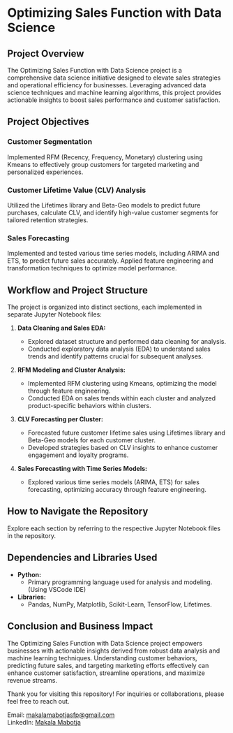# Optimizing Sales Function with Data Science

## Project Overview

The Optimizing Sales Function with Data Science project is a comprehensive data science initiative designed to elevate sales strategies and operational efficiency for businesses. Leveraging advanced data science techniques and machine learning algorithms, this project provides actionable insights to boost sales performance and customer satisfaction.

## Project Objectives

### Customer Segmentation
Implemented RFM (Recency, Frequency, Monetary) clustering using Kmeans to effectively group customers for targeted marketing and personalized experiences.

### Customer Lifetime Value (CLV) Analysis
Utilized the Lifetimes library and Beta-Geo models to predict future purchases, calculate CLV, and identify high-value customer segments for tailored retention strategies.

### Sales Forecasting
Implemented and tested various time series models, including ARIMA and ETS, to predict future sales accurately. Applied feature engineering and transformation techniques to optimize model performance.

## Workflow and Project Structure

The project is organized into distinct sections, each implemented in separate Jupyter Notebook files:

1. **Data Cleaning and Sales EDA:**
   - Explored dataset structure and performed data cleaning for analysis.
   - Conducted exploratory data analysis (EDA) to understand sales trends and identify patterns crucial for subsequent analyses.

2. **RFM Modeling and Cluster Analysis:**
   - Implemented RFM clustering using Kmeans, optimizing the model through feature engineering.
   - Conducted EDA on sales trends within each cluster and analyzed product-specific behaviors within clusters.

3. **CLV Forecasting per Cluster:**
   - Forecasted future customer lifetime sales using Lifetimes library and Beta-Geo models for each customer cluster.
   - Developed strategies based on CLV insights to enhance customer engagement and loyalty programs.

4. **Sales Forecasting with Time Series Models:**
   - Explored various time series models (ARIMA, ETS) for sales forecasting, optimizing accuracy through feature engineering.

## How to Navigate the Repository

Explore each section by referring to the respective Jupyter Notebook files in the repository.

## Dependencies and Libraries Used

- **Python:**
  - Primary programming language used for analysis and modeling. (Using VSCode IDE)
- **Libraries:**
  - Pandas, NumPy, Matplotlib, Scikit-Learn, TensorFlow, Lifetimes.

## Conclusion and Business Impact

The Optimizing Sales Function with Data Science project empowers businesses with actionable insights derived from robust data analysis and machine learning techniques. Understanding customer behaviors, predicting future sales, and targeting marketing efforts effectively can enhance customer satisfaction, streamline operations, and maximize revenue streams.

Thank you for visiting this repository! For inquiries or collaborations, please feel free to reach out.

Email: makalamabotjasfp@gmail.com  
LinkedIn: [Makala Mabotja](www.linkedin.com/in/makala-mabotja)
